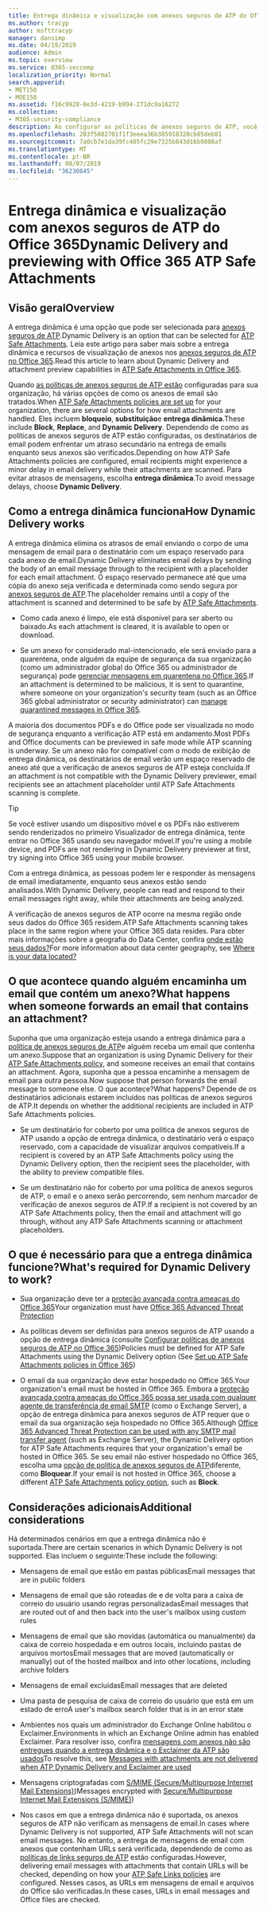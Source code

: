```yaml
---
title: Entrega dinâmica e visualização com anexos seguros de ATP do Office 365
ms.author: tracyp
author: msfttracyp
manager: dansimp
ms.date: 04/19/2019
audience: Admin
ms.topic: overview
ms.service: O365-seccomp
localization_priority: Normal
search.appverid:
- MET150
- MOE150
ms.assetid: f16c9928-8e3d-4219-b994-271dc9a16272
ms.collection:
- M365-security-compliance
description: Ao configurar as políticas de anexos seguros de ATP, você escolhe a entrega dinâmica para evitar atrasos de mensagens e permite que as pessoas visualizem os anexos que estão sendo examinados.
ms.openlocfilehash: 203f5082701f1f3eeea36b385918328cb85deb81
ms.sourcegitcommit: 7a0cb7e1da39fc485fc29e7325b843d16b9808af
ms.translationtype: MT
ms.contentlocale: pt-BR
ms.lasthandoff: 08/07/2019
ms.locfileid: "36230645"
---
```

# <a name="dynamic-delivery-and-previewing-with-office-365-atp-safe-attachments"></a><span data-ttu-id="31bf1-103">Entrega dinâmica e visualização com anexos seguros de ATP do Office 365</span><span class="sxs-lookup"><span data-stu-id="31bf1-103">Dynamic Delivery and previewing with Office 365 ATP Safe Attachments</span></span>

## <a name="overview"></a><span data-ttu-id="31bf1-104">Visão geral</span><span class="sxs-lookup"><span data-stu-id="31bf1-104">Overview</span></span>

<span data-ttu-id="31bf1-105">A entrega dinâmica é uma opção que pode ser selecionada para [anexos seguros de ATP](atp-safe-attachments.md).</span><span class="sxs-lookup"><span data-stu-id="31bf1-105">Dynamic Delivery is an option that can be selected for [ATP Safe Attachments](atp-safe-attachments.md).</span></span> <span data-ttu-id="31bf1-106">Leia este artigo para saber mais sobre a entrega dinâmica e recursos de visualização de anexos nos [anexos seguros de ATP no Office 365](atp-safe-attachments.md).</span><span class="sxs-lookup"><span data-stu-id="31bf1-106">Read this article to learn about Dynamic Delivery and attachment preview capabilities in [ATP Safe Attachments in Office 365](atp-safe-attachments.md).</span></span>

<span data-ttu-id="31bf1-107">Quando [as políticas de anexos seguros de ATP estão](set-up-atp-safe-attachments-policies.md) configuradas para sua organização, há várias opções de como os anexos de email são tratados.</span><span class="sxs-lookup"><span data-stu-id="31bf1-107">When [ATP Safe Attachments policies are set up](set-up-atp-safe-attachments-policies.md) for your organization, there are several options for how email attachments are handled.</span></span> <span data-ttu-id="31bf1-108">Eles incluem **bloqueio**, **substituição**e **entrega dinâmica**.</span><span class="sxs-lookup"><span data-stu-id="31bf1-108">These include **Block**, **Replace**, and **Dynamic Delivery**.</span></span> <span data-ttu-id="31bf1-109">Dependendo de como as políticas de anexos seguros de ATP estão configuradas, os destinatários de email podem enfrentar um atraso secundário na entrega de emails enquanto seus anexos são verificados.</span><span class="sxs-lookup"><span data-stu-id="31bf1-109">Depending on how ATP Safe Attachments policies are configured, email recipients might experience a minor delay in email delivery while their attachments are scanned.</span></span> <span data-ttu-id="31bf1-110">Para evitar atrasos de mensagens, escolha **entrega dinâmica**.</span><span class="sxs-lookup"><span data-stu-id="31bf1-110">To avoid message delays, choose **Dynamic Delivery**.</span></span>
  
## <a name="how-dynamic-delivery-works"></a><span data-ttu-id="31bf1-111">Como a entrega dinâmica funciona</span><span class="sxs-lookup"><span data-stu-id="31bf1-111">How Dynamic Delivery works</span></span>
  
<span data-ttu-id="31bf1-112">A entrega dinâmica elimina os atrasos de email enviando o corpo de uma mensagem de email para o destinatário com um espaço reservado para cada anexo de email.</span><span class="sxs-lookup"><span data-stu-id="31bf1-112">Dynamic Delivery eliminates email delays by sending the body of an email message through to the recipient with a placeholder for each email attachment.</span></span> <span data-ttu-id="31bf1-113">O espaço reservado permanece até que uma cópia do anexo seja verificada e determinada como sendo segura por [anexos seguros de ATP](atp-safe-attachments.md).</span><span class="sxs-lookup"><span data-stu-id="31bf1-113">The placeholder remains until a copy of the attachment is scanned and determined to be safe by [ATP Safe Attachments](atp-safe-attachments.md).</span></span> 

- <span data-ttu-id="31bf1-114">Como cada anexo é limpo, ele está disponível para ser aberto ou baixado.</span><span class="sxs-lookup"><span data-stu-id="31bf1-114">As each attachment is cleared, it is available to open or download.</span></span> 

- <span data-ttu-id="31bf1-115">Se um anexo for considerado mal-intencionado, ele será enviado para a quarentena, onde alguém da equipe de segurança da sua organização (como um administrador global do Office 365 ou administrador de segurança) pode [gerenciar mensagens em quarentena no Office 365](manage-quarantined-messages-and-files.md).</span><span class="sxs-lookup"><span data-stu-id="31bf1-115">If an attachment is determined to be malicious, it is sent to quarantine, where someone on your organization's security team (such as an Office 365 global administrator or security administrator) can [manage quarantined messages in Office 365](manage-quarantined-messages-and-files.md).</span></span>

<span data-ttu-id="31bf1-116">A maioria dos documentos PDFs e do Office pode ser visualizada no modo de segurança enquanto a verificação ATP está em andamento.</span><span class="sxs-lookup"><span data-stu-id="31bf1-116">Most PDFs and Office documents can be previewed in safe mode while ATP scanning is underway.</span></span> <span data-ttu-id="31bf1-117">Se um anexo não for compatível com o modo de exibição de entrega dinâmica, os destinatários de email verão um espaço reservado de anexo até que a verificação de anexos seguros de ATP esteja concluída.</span><span class="sxs-lookup"><span data-stu-id="31bf1-117">If an attachment is not compatible with the Dynamic Delivery previewer, email recipients see an attachment placeholder until ATP Safe Attachments scanning is complete.</span></span>

> [!TIP]
> <span data-ttu-id="31bf1-118">Se você estiver usando um dispositivo móvel e os PDFs não estiverem sendo renderizados no primeiro Visualizador de entrega dinâmica, tente entrar no Office 365 usando seu navegador móvel.</span><span class="sxs-lookup"><span data-stu-id="31bf1-118">If you're using a mobile device, and PDFs are not rendering in Dynamic Delivery previewer at first, try signing into Office 365 using your mobile browser.</span></span>

<span data-ttu-id="31bf1-119">Com a entrega dinâmica, as pessoas podem ler e responder às mensagens de email imediatamente, enquanto seus anexos estão sendo analisados.</span><span class="sxs-lookup"><span data-stu-id="31bf1-119">With Dynamic Delivery, people can read and respond to their email messages right away, while their attachments are being analyzed.</span></span> 

<span data-ttu-id="31bf1-120">A verificação de anexos seguros de ATP ocorre na mesma região onde seus dados do Office 365 residem.</span><span class="sxs-lookup"><span data-stu-id="31bf1-120">ATP Safe Attachments scanning takes place in the same region where your Office 365 data resides.</span></span> <span data-ttu-id="31bf1-121">Para obter mais informações sobre a geografia do Data Center, confira [onde estão seus dados?](https://products.office.com/where-is-your-data-located?geo=All)</span><span class="sxs-lookup"><span data-stu-id="31bf1-121">For more information about data center geography, see [Where is your data located?](https://products.office.com/where-is-your-data-located?geo=All)</span></span> 
  
## <a name="what-happens-when-someone-forwards-an-email-that-contains-an-attachment"></a><span data-ttu-id="31bf1-122">O que acontece quando alguém encaminha um email que contém um anexo?</span><span class="sxs-lookup"><span data-stu-id="31bf1-122">What happens when someone forwards an email that contains an attachment?</span></span>

<span data-ttu-id="31bf1-123">Suponha que uma organização esteja usando a entrega dinâmica para a [política de anexos seguros de ATP](set-up-atp-safe-attachments-policies.md)e alguém receba um email que contenha um anexo.</span><span class="sxs-lookup"><span data-stu-id="31bf1-123">Suppose that an organization is using Dynamic Delivery for their [ATP Safe Attachments policy](set-up-atp-safe-attachments-policies.md), and someone receives an email that contains an attachment.</span></span> <span data-ttu-id="31bf1-124">Agora, suponha que a pessoa encaminhe a mensagem de email para outra pessoa.</span><span class="sxs-lookup"><span data-stu-id="31bf1-124">Now suppose that person forwards the email message to someone else.</span></span> <span data-ttu-id="31bf1-125">O que acontece?</span><span class="sxs-lookup"><span data-stu-id="31bf1-125">What happens?</span></span> <span data-ttu-id="31bf1-126">Depende de os destinatários adicionais estarem incluídos nas políticas de anexos seguros de ATP.</span><span class="sxs-lookup"><span data-stu-id="31bf1-126">It depends on whether the additional recipients are included in ATP Safe Attachments policies.</span></span>
  
- <span data-ttu-id="31bf1-127">Se um destinatário for coberto por uma política de anexos seguros de ATP usando a opção de entrega dinâmica, o destinatário verá o espaço reservado, com a capacidade de visualizar arquivos compatíveis.</span><span class="sxs-lookup"><span data-stu-id="31bf1-127">If a recipient is covered by an ATP Safe Attachments policy using the Dynamic Delivery option, then the recipient sees the placeholder, with the ability to preview compatible files.</span></span>
    
- <span data-ttu-id="31bf1-128">Se um destinatário não for coberto por uma política de anexos seguros de ATP, o email e o anexo serão percorrendo, sem nenhum marcador de verificação de anexos seguros de ATP.</span><span class="sxs-lookup"><span data-stu-id="31bf1-128">If a recipient is not covered by an ATP Safe Attachments policy, then the email and attachment will go through, without any ATP Safe Attachments scanning or attachment placeholders.</span></span>
    
## <a name="whats-required-for-dynamic-delivery-to-work"></a><span data-ttu-id="31bf1-129">O que é necessário para que a entrega dinâmica funcione?</span><span class="sxs-lookup"><span data-stu-id="31bf1-129">What's required for Dynamic Delivery to work?</span></span>

- <span data-ttu-id="31bf1-130">Sua organização deve ter a [proteção avançada contra ameaças do Office 365](office-365-atp.md)</span><span class="sxs-lookup"><span data-stu-id="31bf1-130">Your organization must have [Office 365 Advanced Threat Protection](office-365-atp.md)</span></span>
    
- <span data-ttu-id="31bf1-131">As políticas devem ser definidas para anexos seguros de ATP usando a opção de entrega dinâmica (consulte [Configurar políticas de anexos seguros de ATP no Office 365](set-up-atp-safe-attachments-policies.md))</span><span class="sxs-lookup"><span data-stu-id="31bf1-131">Policies must be defined for ATP Safe Attachments using the Dynamic Delivery option (See [Set up ATP Safe Attachments policies in Office 365](set-up-atp-safe-attachments-policies.md))</span></span>
    
- <span data-ttu-id="31bf1-132">O email da sua organização deve estar hospedado no Office 365.</span><span class="sxs-lookup"><span data-stu-id="31bf1-132">Your organization's email must be hosted in Office 365.</span></span> <span data-ttu-id="31bf1-133">Embora a [proteção avançada contra ameaças do Office 365 possa ser usada com qualquer agente de transferência de email SMTP](https://docs.microsoft.com/office365/servicedescriptions/office-365-advanced-threat-protection-service-description#requirements-for-office-365-advanced-threat-protection-atp) (como o Exchange Server), a opção de entrega dinâmica para anexos seguros de ATP requer que o email da sua organização seja hospedado no Office 365.</span><span class="sxs-lookup"><span data-stu-id="31bf1-133">Although [Office 365 Advanced Threat Protection can be used with any SMTP mail transfer agent](https://docs.microsoft.com/office365/servicedescriptions/office-365-advanced-threat-protection-service-description#requirements-for-office-365-advanced-threat-protection-atp) (such as Exchange Server), the Dynamic Delivery option for ATP Safe Attachments requires that your organization's email be hosted in Office 365.</span></span> <span data-ttu-id="31bf1-134">Se seu email não estiver hospedado no Office 365, escolha uma [opção de política de anexos seguros de ATP](set-up-atp-safe-attachments-policies.md#step-3-learn-about-atp-safe-attachments-policy-options)diferente, como **Bloquear**.</span><span class="sxs-lookup"><span data-stu-id="31bf1-134">If your email is not hosted in Office 365, choose a different [ATP Safe Attachments policy option](set-up-atp-safe-attachments-policies.md#step-3-learn-about-atp-safe-attachments-policy-options), such as **Block**.</span></span>
    
## <a name="additional-considerations"></a><span data-ttu-id="31bf1-135">Considerações adicionais</span><span class="sxs-lookup"><span data-stu-id="31bf1-135">Additional considerations</span></span>

<span data-ttu-id="31bf1-136">Há determinados cenários em que a entrega dinâmica não é suportada.</span><span class="sxs-lookup"><span data-stu-id="31bf1-136">There are certain scenarios in which Dynamic Delivery is not supported.</span></span> <span data-ttu-id="31bf1-137">Elas incluem o seguinte:</span><span class="sxs-lookup"><span data-stu-id="31bf1-137">These include the following:</span></span>
  
- <span data-ttu-id="31bf1-138">Mensagens de email que estão em pastas públicas</span><span class="sxs-lookup"><span data-stu-id="31bf1-138">Email messages that are in public folders</span></span>
    
- <span data-ttu-id="31bf1-139">Mensagens de email que são roteadas de e de volta para a caixa de correio do usuário usando regras personalizadas</span><span class="sxs-lookup"><span data-stu-id="31bf1-139">Email messages that are routed out of and then back into the user's mailbox using custom rules</span></span>
    
- <span data-ttu-id="31bf1-140">Mensagens de email que são movidas (automática ou manualmente) da caixa de correio hospedada e em outros locais, incluindo pastas de arquivos mortos</span><span class="sxs-lookup"><span data-stu-id="31bf1-140">Email messages that are moved (automatically or manually) out of the hosted mailbox and into other locations, including archive folders</span></span>
    
- <span data-ttu-id="31bf1-141">Mensagens de email excluídas</span><span class="sxs-lookup"><span data-stu-id="31bf1-141">Email messages that are deleted</span></span>
    
- <span data-ttu-id="31bf1-142">Uma pasta de pesquisa de caixa de correio do usuário que está em um estado de erro</span><span class="sxs-lookup"><span data-stu-id="31bf1-142">A user's mailbox search folder that is in an error state</span></span>
    
- <span data-ttu-id="31bf1-143">Ambientes nos quais um administrador do Exchange Online habilitou o Exclaimer.</span><span class="sxs-lookup"><span data-stu-id="31bf1-143">Environments in which an Exchange Online admin has enabled Exclaimer.</span></span> <span data-ttu-id="31bf1-144">Para resolver isso, confira [mensagens com anexos não são entregues quando a entrega dinâmica e o Exclaimer da ATP são usados](https://support.microsoft.com/help/4014438/messages-with-attachments-are-not-delivered-when-atp-dynamic-delivery)</span><span class="sxs-lookup"><span data-stu-id="31bf1-144">To resolve this, see [Messages with attachments are not delivered when ATP Dynamic Delivery and Exclaimer are used](https://support.microsoft.com/help/4014438/messages-with-attachments-are-not-delivered-when-atp-dynamic-delivery)</span></span>

- <span data-ttu-id="31bf1-145">Mensagens criptografadas com [S/MIME (Secure/Multipurpose Internet Mail Extensions)](s-mime-for-message-signing-and-encryption.md))</span><span class="sxs-lookup"><span data-stu-id="31bf1-145">Messages encrypted with [Secure/Multipurpose Internet Mail Extensions (S/MIME)](s-mime-for-message-signing-and-encryption.md))</span></span>

- <span data-ttu-id="31bf1-146">Nos casos em que a entrega dinâmica não é suportada, os anexos seguros de ATP não verificam as mensagens de email.</span><span class="sxs-lookup"><span data-stu-id="31bf1-146">In cases where Dynamic Delivery is not supported, ATP Safe Attachments will not scan email messages.</span></span> <span data-ttu-id="31bf1-147">No entanto, a entrega de mensagens de email com anexos que contenham URLs será verificada, dependendo de como as [políticas de links seguros de ATP](set-up-atp-safe-links-policies.md) estão configuradas.</span><span class="sxs-lookup"><span data-stu-id="31bf1-147">However, delivering email messages with attachments that contain URLs will be checked, depending on how your [ATP Safe Links policies](set-up-atp-safe-links-policies.md) are configured.</span></span> <span data-ttu-id="31bf1-148">Nesses casos, as URLs em mensagens de email e arquivos do Office são verificadas.</span><span class="sxs-lookup"><span data-stu-id="31bf1-148">In these cases, URLs in email messages and Office files are checked.</span></span>
